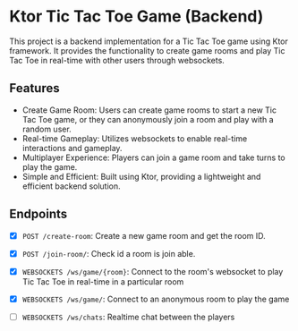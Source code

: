 # Ktor Tic Tac Toe Game (Backend)

This project is a backend implementation for a Tic Tac Toe game using Ktor framework. It provides the functionality to
create game rooms and play Tic Tac Toe in real-time with other users through websockets.

## Features

- Create Game Room: Users can create game rooms to start a new Tic Tac Toe game, or they can anonymously join a room and
  play with a random user.
- Real-time Gameplay: Utilizes websockets to enable real-time interactions and gameplay.
- Multiplayer Experience: Players can join a game room and take turns to play the game.
- Simple and Efficient: Built using Ktor, providing a lightweight and efficient backend solution.

## Endpoints

- [x] `POST /create-room`: Create a new game room and get the room ID.
- [x] `POST /join-room/`: Check id a room is join able.
- [x] `WEBSOCKETS /ws/game/{room}`: Connect to the room's websocket to play Tic Tac Toe in real-time in a particular
  room
- [x] `WEBSOCKETS /ws/game/`: Connect to an anonymous room to play the game
- [ ] `WEBSOCKETS /ws/chats`: Realtime chat between the players


